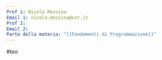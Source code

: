 ```yaml
---
Prof 1: Nicola Messina
Email 1: nicola.messina@cnr.it
Prof 2:
Email 2:
Parte della materia: "[[Fondamenti di Programmazione]]"
---
```

#teo
